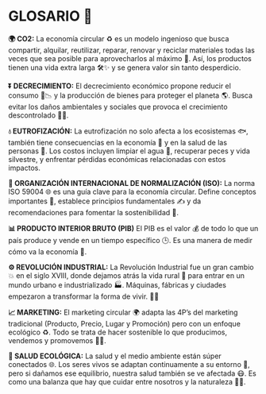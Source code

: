 # GLOSARIO 📖

**🌍 CO2:**
La economía circular ♻️ es un modelo ingenioso que busca compartir, alquilar, reutilizar, reparar, renovar y reciclar materiales todas las veces que sea posible para aprovecharlos al máximo 🔄. Así, los productos tienen una vida extra larga 🛠️✨ y se genera valor sin tanto desperdicio.

**⏬ DECRECIMIENTO:**
El decrecimiento económico propone reducir el consumo 🛑📉 y la producción de bienes para proteger el planeta 🌎. Busca evitar los daños ambientales y sociales que provoca el crecimiento descontrolado 🚫🌱.

**💧 EUTROFIZACIÓN:**
La eutrofización no solo afecta a los ecosistemas 🐟, también tiene consecuencias en la economía 💸 y en la salud de las personas 🏥. Los costos incluyen limpiar el agua 🚱, recuperar peces y vida silvestre, y enfrentar pérdidas económicas relacionadas con estos impactos.

**📘 ORGANIZACIÓN INTERNACIONAL DE NORMALIZACIÓN (ISO):**
La norma ISO 59004 🌐 es una guía clave para la economía circular. Define conceptos importantes 📖, establece principios fundamentales ✍️ y da recomendaciones para fomentar la sostenibilidad 🌱.

**📊 PRODUCTO INTERIOR BRUTO (PIB)**
El PIB es el valor 💰 de todo lo que un país produce y vende en un tiempo específico 🕒. Es una manera de medir cómo va la economía 🚀.

**⚙️ REVOLUCIÓN INDUSTRIAL:**
La Revolución Industrial fue un gran cambio 💥 en el siglo XVIII, donde dejamos atrás la vida rural 🌾 para entrar en un mundo urbano e industrializado 🏭. Máquinas, fábricas y ciudades empezaron a transformar la forma de vivir. 🚂✨

**📈 MARKETING:**
El marketing circular 🌍 adapta las 4P’s del marketing tradicional (Producto, Precio, Lugar y Promoción) pero con un enfoque ecológico ♻️. Todo se trata de hacer sostenible lo que producimos, vendemos y promovemos 🌱💡.

**🌿 SALUD ECOLÓGICA:**
La salud y el medio ambiente están súper conectados 🌐. Los seres vivos se adaptan continuamente a su entorno 🌱, pero si dañamos ese equilibrio, nuestra salud también se ve afectada 😷. Es como una balanza que hay que cuidar entre nosotros y la naturaleza 🌳💚.

